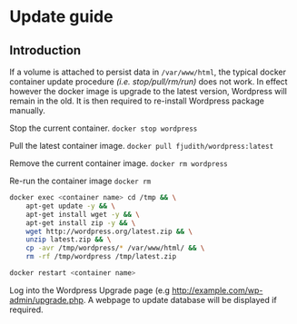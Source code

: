 # Update guide
## Introduction

If a volume is attached to persist data in `/var/www/html`, the typical docker container update procedure _(i.e. stop/pull/rm/run)_ does not work.
In effect however the docker image is upgrade to the latest version, Wordpress will remain in the old.
It is then required to re-install Wordpress package manually.

Stop the current container.
`docker stop wordpress`

Pull the latest container image.
`docker pull fjudith/wordpress:latest`

Remove the current container image.
`docker rm wordpress`

Re-run the container image
`docker rm`

```bash
docker exec <container name> cd /tmp && \
	apt-get update -y && \
	apt-get install wget -y && \
	apt-get install zip -y && \
	wget http://wordpress.org/latest.zip && \
	unzip latest.zip && \
	cp -avr /tmp/wordpress/* /var/www/html/ && \
	rm -rf /tmp/wordpress /tmp/latest.zip

docker restart <container name>
```

Log into the Wordpress Upgrade page (e.g http://example.com/wp-admin/upgrade.php.
A webpage to update database will be displayed if required.
